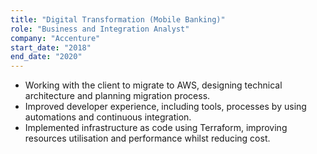 ```yaml
---
title: "Digital Transformation (Mobile Banking)"
role: "Business and Integration Analyst"
company: "Accenture"
start_date: "2018"
end_date: "2020"
---
```


- Working with the client to migrate to AWS, designing technical architecture and planning migration process.
- Improved developer experience, including tools, processes by using automations and continuous integration.
- Implemented infrastructure as code using Terraform, improving resources utilisation and performance whilst reducing cost.
